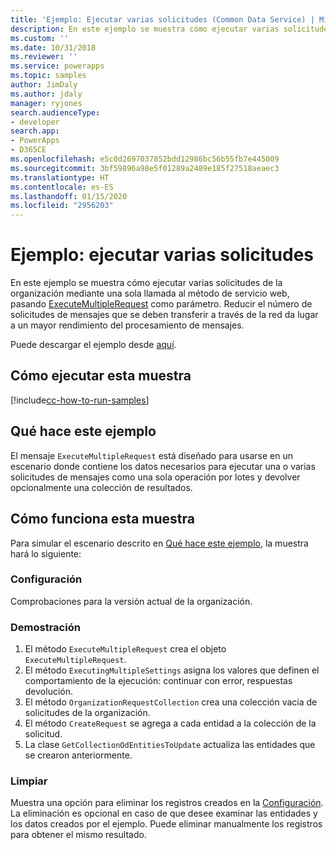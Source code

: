 ```yaml
---
title: 'Ejemplo: Ejecutar varias solicitudes (Common Data Service) | Microsoft Docs'
description: En este ejemplo se muestra cómo ejecutar varias solicitudes de mensaje de la organización mediante una sola llamada al método de servicio web.
ms.custom: ''
ms.date: 10/31/2018
ms.reviewer: ''
ms.service: powerapps
ms.topic: samples
author: JimDaly
ms.author: jdaly
manager: ryjones
search.audienceType:
- developer
search.app:
- PowerApps
- D365CE
ms.openlocfilehash: e5c0d2697037852bdd12986bc56b55fb7e445009
ms.sourcegitcommit: 3bf59896a98e5f01289a2489e185f27518aeaec3
ms.translationtype: HT
ms.contentlocale: es-ES
ms.lasthandoff: 01/15/2020
ms.locfileid: "2956203"
---
```

# <a name="sample-execute-multiple-requests"></a>Ejemplo: ejecutar varias solicitudes

En este ejemplo se muestra cómo ejecutar varias solicitudes de la organización mediante una sola llamada al método de servicio web, pasando [ExecuteMultipleRequest](https://docs.microsoft.com/dotnet/api/microsoft.xrm.sdk.messages.executemultiplerequest?view=dynamics-general-ce-9) como parámetro. Reducir el número de solicitudes de mensajes que se deben transferir a través de la red da lugar a un mayor rendimiento del procesamiento de mensajes.

Puede descargar el ejemplo desde [aquí](https://github.com/Microsoft/PowerApps-Samples/tree/master/cds/orgsvc/C%23/ExecutemultipleRequests).

## <a name="how-to-run-this-sample"></a>Cómo ejecutar esta muestra

[!include[cc-how-to-run-samples](../../includes/cc-how-to-run-samples.md)]

## <a name="what-this-sample-does"></a>Qué hace este ejemplo

El mensaje `ExecuteMultipleRequest` está diseñado para usarse en un escenario donde contiene los datos necesarios para ejecutar una o varias solicitudes de mensajes como una sola operación por lotes y devolver opcionalmente una colección de resultados.

## <a name="how-this-sample-works"></a>Cómo funciona esta muestra

Para simular el escenario descrito en [Qué hace este ejemplo](#what-this-sample-does), la muestra hará lo siguiente:

### <a name="setup"></a>Configuración

Comprobaciones para la versión actual de la organización.

### <a name="demonstrate"></a>Demostración

1. El método `ExecuteMultipleRequest` crea el objeto `ExecuteMultipleRequest`.
1. El método `ExecutingMultipleSettings` asigna los valores que definen el comportamiento de la ejecución: continuar con error, respuestas devolución.
1. El método `OrganizationRequestCollection` crea una colección vacía de solicitudes de la organización.
1. El método `CreateRequest` se agrega a cada entidad a la colección de la solicitud.
1. La clase `GetCollectionOdEntitiesToUpdate` actualiza las entidades que se crearon anteriormente.


### <a name="clean-up"></a>Limpiar

Muestra una opción para eliminar los registros creados en la [Configuración](#setup). La eliminación es opcional en caso de que desee examinar las entidades y los datos creados por el ejemplo. Puede eliminar manualmente los registros para obtener el mismo resultado.
